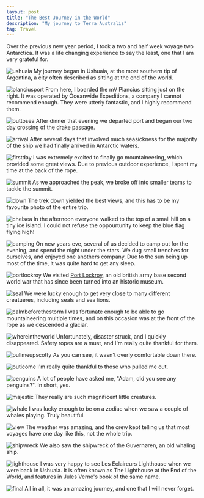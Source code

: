 ```yaml
---
layout: post
title: "The Best Journey in the World"
description: "My journey to Terra Australis"
tag: Travel
---
```

Over the previous new year period, I took a two and half week voyage two Antarctica. It was a life changing experience to say the least, one that I am very grateful for.

![ushuaia](http://imgur.com/rS4Ylac.jpg)
My journey began in Ushuaia, at the most southern tip of Argentina, a city  often described as sitting at the end of the world.

![planciusport](http://imgur.com/PnGMJwX.jpg)
From here, I boarded the mV Plancius sitting just on the right. It was operated by Oceanwide Expeditions, a company I cannot recommend enough. They were utterly fantastic, and I highly recommend them.

![outtosea](http://imgur.com/G9mktAm.jpg)
After dinner that evening we departed port and began our two day crossing of the drake passage.

![arrival](http://imgur.com/PrF9Blp.jpg)
After several days that involved much seasickness for the majority of the ship we had finally arrived in Antarctic waters.

![firstday](http://imgur.com/8ZuNyDd.jpg)
I was extremely excited to finally go mountaineering, which provided some great views. Due to previous outdoor experience, I spent my time at the back of the rope.

![summit](http://imgur.com/fq8FaTw.jpg)
As we approached the peak, we broke off into smaller teams to tackle the summit.

![down](http://imgur.com/1FiG4Az.jpg)
The trek down yielded the best views, and this has to be my favourite photo of the entire trip.

![chelsea](http://imgur.com/0ORE90J.jpg)
In the afternoon everyone walked to the top of a small hill on a tiny ice island. I could not refuse the oppourtunity to keep the blue flag flying high!

![camping](http://imgur.com/vtcN0bX.jpg)
On new years eve, several of us decided to camp out for the evening, and spend the night under the stars. We dug small trenches for ourselves, and enjoyed one anothers company. Due to the sun being up most of the time, it was quite hard to get any sleep.

![portlockroy](http://imgur.com/WoHXIiJ.jpg)
We visited [Port Lockroy](https://en.wikipedia.org/wiki/Port_Lockroy), an old british army base second world war that has since been turned into an historic museum.

![seal](http://imgur.com/rNMyTkY.jpg)
We were lucky enough to get very close to many different creatueres, including seals and sea lions.

![calmbeforethestorm](http://imgur.com/Gcp3nCb.jpg)
I was fortunate enough to be able to go mountaineering multiple times, and on this occasion was at the front of the rope as we descended a glaciar.

![whereintheworld](http://imgur.com/OSGxcOm.jpg)
Unfortunately, disaster struck, and I quickly disappeared. Safety ropes are a must, and I'm really quite thankful for them.

![pullmeupscotty](http://imgur.com/hGrB3l4.jpg)
As you can see, it wasn't overly comfortable down there.

![outicome](http://imgur.com/gxksIGK.jpg)
I'm really quite thankful to those who pulled me out.

![penguins](http://imgur.com/agEuOM3.jpg)
A lot of people have asked me, "Adam, did you see any penguins?". In short, yes.

![majestic](http://imgur.com/88YBfR0.jpg)
They really are such magnificent little creatures.

![whale](http://imgur.com/PWgNBNi.jpg)
I was lucky enough to be on a zodiac when we saw a couple of whales playing. Truly beautiful.

![view](http://imgur.com/Tbc0zp6.jpg)
The weather was amazing, and the crew kept telling us that most voyages have one day like this, not the whole trip.

![shipwreck](http://imgur.com/YNtM0lq.jpg)
We also saw the shipwreck of the Guvernøren, an old whaling ship.

![lighthouse](http://imgur.com/BrAL4g3.jpg)
I was very happy to see Les Eclaireurs Lighthouse when we were back in Ushuaia. It is often known as The Lighthouse at the End of the World, and features in Jules Verne's book of the same name.

![final](http://imgur.com/K4VK9tz.jpg)
All in all, it was an amazing journey, and one that I will never forget.
